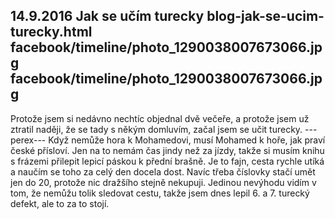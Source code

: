 14.9.2016
Jak se učím turecky
blog-jak-se-ucim-turecky.html
facebook/timeline/photo_1290038007673066.jpg
facebook/timeline/photo_1290038007673066.jpg
--------------

Protože jsem si nedávno nechtíc objednal dvě večeře, a protože jsem už ztratil naději, že se tady s někým domluvím, začal jsem se učit turecky.
---perex---
Když nemůže hora k Mohamedovi, musí Mohamed k hoře, jak praví české přísloví. Jen na to nemám čas jindy než za jízdy, takže si musím knihu s frázemi přilepit lepicí páskou k přední brašně. Je to fajn, cesta rychle utíká a naučím se toho za celý den docela dost. Navíc třeba číslovky stačí umět jen do 20, protože nic dražšího stejně nekupuji. Jedinou nevýhodu vidím v tom, že nemůžu tolik sledovat cestu, takže jsem dnes lepil 6. a 7. turecký defekt, ale to za to stojí.
